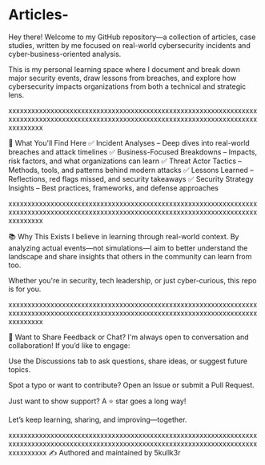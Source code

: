 # Articles-

Hey there! Welcome to my GitHub repository—a collection of articles, case studies, written by me  focused on real-world cybersecurity incidents and cyber-business-oriented analysis.

This is my personal learning space where I document and break down major security events, draw lessons from breaches, and explore how cybersecurity impacts organizations from both a technical and strategic lens.

xxxxxxxxxxxxxxxxxxxxxxxxxxxxxxxxxxxxxxxxxxxxxxxxxxxxxxxxxxxxxxxxxxxxxxxxxxxxxxxxxxxxxxxxxxxxxxxxxxxxxxxxxxxxxxxxxxxxxxxxxxxxxxxxxxxxxxxxxxx

🧠 What You'll Find Here
✅ Incident Analyses – Deep dives into real-world breaches and attack timelines
✅ Business-Focused Breakdowns – Impacts, risk factors, and what organizations can learn
✅ Threat Actor Tactics – Methods, tools, and patterns behind modern attacks
✅ Lessons Learned – Reflections, red flags missed, and security takeaways
✅ Security Strategy Insights – Best practices, frameworks, and defense approaches

xxxxxxxxxxxxxxxxxxxxxxxxxxxxxxxxxxxxxxxxxxxxxxxxxxxxxxxxxxxxxxxxxxxxxxxxxxxxxxxxxxxxxxxxxxxxxxxxxxxxxxxxxxxxxxxxxxxxxxxxxxxxxxxxxxxxxxxxxxx

📚 Why This Exists
I believe in learning through real-world context. By analyzing actual events—not simulations—I aim to better understand the landscape and share insights that others in the community can learn from too.

Whether you're in security, tech leadership, or just cyber-curious, this repo is for you.

xxxxxxxxxxxxxxxxxxxxxxxxxxxxxxxxxxxxxxxxxxxxxxxxxxxxxxxxxxxxxxxxxxxxxxxxxxxxxxxxxxxxxxxxxxxxxxxxxxxxxxxxxxxxxxxxxxxxxxxxxxxxxxxxxxxxxxxxxxx

💬 Want to Share Feedback or Chat?
I'm always open to conversation and collaboration! If you’d like to engage:

Use the Discussions tab to ask questions, share ideas, or suggest future topics.

Spot a typo or want to contribute? Open an Issue or submit a Pull Request.

Just want to show support? A ⭐️ star goes a long way!

Let’s keep learning, sharing, and improving—together.

xxxxxxxxxxxxxxxxxxxxxxxxxxxxxxxxxxxxxxxxxxxxxxxxxxxxxxxxxxxxxxxxxxxxxxxxxxxxxxxxxxxxxxxxxxxxxxxxxxxxxxxxxxxxxxxxxxxxxxxxxxxxxxxxxxxxxxxxxxxx
✍️ Authored and maintained by 5kullk3r
